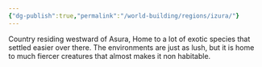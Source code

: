 ```yaml
---
{"dg-publish":true,"permalink":"/world-building/regions/izura/"}
---
```


Country residing westward of Asura, Home to a lot of exotic species that settled easier over there. The environments are just as lush, but it is home to much fiercer creatures that almost makes it non habitable.